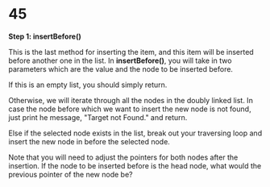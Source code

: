 # 45

**Step 1: insertBefore\(\)**

This is the last method for inserting the item, and this item will be inserted before another one in the list. In **insertBefore\(\)**, you will take in two parameters which are the value and the node to be inserted before.

If this is an empty list, you should simply return.

Otherwise, we will iterate through all the nodes in the doubly linked list. In case the node before which we want to insert the new node is not found, just print he message, "Target not Found." and return.

Else if the selected node exists in the list, break out your traversing loop and insert the new node in before the selected node.

Note that you will need to adjust the pointers for both nodes after the insertion. If the node to be inserted before is the head node, what would the previous pointer of the new node be?

